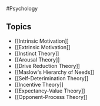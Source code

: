 #Psychology 
## Topics
* [[Intrinsic Motivation]]
* [[Extrinsic Motivation]]
* [[Instinct Theory]]
* [[Arousal Theory]]
* [[Drive Reduction Theory]]
* [[Maslow's Hierarchy of Needs]]
* [[Self-Deterimination Theory]]
* [[Incentive Theory]]
* [[Expectancy-Value Theory]]
* [[Opponent-Process Theory]]
